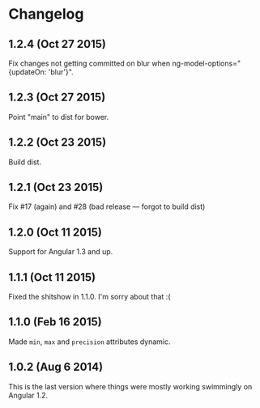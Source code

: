 # Changelog

## 1.2.4 (Oct 27 2015)

Fix changes not getting committed on blur when ng-model-options="{updateOn: 'blur'}".

## 1.2.3 (Oct 27 2015)

Point "main" to dist for bower.

## 1.2.2 (Oct 23 2015)

Build dist.

## 1.2.1 (Oct 23 2015)

Fix #17 (again) and #28 (bad release — forgot to build dist)

## 1.2.0 (Oct 11 2015)

Support for Angular 1.3 and up.

## 1.1.1 (Oct 11 2015)

Fixed the shitshow in 1.1.0. I'm sorry about that :(

## 1.1.0 (Feb 16 2015)

 Made `min`, `max` and `precision` attributes dynamic.

## 1.0.2 (Aug 6 2014)

This is the last version where things were mostly working swimmingly on Angular 1.2.
